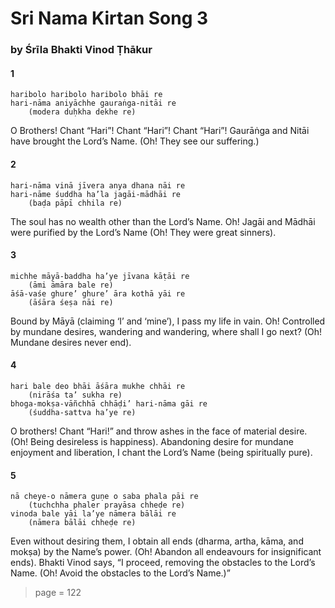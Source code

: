 # Sri Nama Kirtan Song 3

### by Śrīla Bhakti Vinod Ṭhākur

#### 1

    haribolo haribolo haribolo bhāi re
    hari-nāma aniyāchhe gauraṅga-nitāi re
        (modera duḥkha dekhe re)

O Brothers! Chant “Hari”! Chant “Hari”! Chant “Hari”! Gaurāṅga and Nitāi have brought the Lord’s Name. (Oh! They see our suffering.)

#### 2

    hari-nāma vinā jīvera anya dhana nāi re
    hari-nāme śuddha ha’la jagāi-mādhāi re
        (baḍa pāpī chhila re)

The soul has no wealth other than the Lord’s Name. Oh! Jagāi and Mādhāi were purified by the Lord’s Name (Oh! They were great sinners).

#### 3

    michhe māyā-baddha ha’ye jīvana kāṭāi re
        (āmi āmāra bale re)
    āśā-vaśe ghure’ ghure’ āra kothā yāi re
        (āśāra śeṣa nāi re)

Bound by Māyā (claiming ‘I’ and ‘mine’), I pass my life in vain. Oh! Controlled by mundane desires, wandering and wandering, where shall I go next? (Oh! Mundane desires never end).

#### 4

    hari bale deo bhāi āśāra mukhe chhāi re
        (nirāśa ta’ sukha re)
    bhoga-mokṣa-vāñchhā chhāḍi’ hari-nāma gāi re
        (śuddha-sattva ha’ye re)

O brothers! Chant “Hari!” and throw ashes in the face of material desire. (Oh! Being desireless is happiness). Abandoning desire for mundane enjoyment and liberation, I chant the Lord’s Name (being spiritually pure).

#### 5

    nā cheye-o nāmera guṇe o saba phala pāi re
        (tuchchha phaler prayāsa chheḍe re)
    vinoda bale yāi la’ye nāmera bālāi re
        (nāmera bālāi chheḍe re)

Even without desiring them, I obtain all ends (dharma, artha, kāma, and mokṣa) by the Name’s power. (Oh! Abandon all endeavours for insignificant ends). Bhakti Vinod says, “I proceed, removing the obstacles to the Lord’s Name. (Oh! Avoid the obstacles to the Lord’s Name.)”


> page = 122
